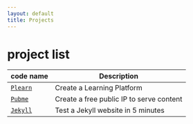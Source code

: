 ```yaml
---
layout: default
title: Projects
---
```


[//]: #(Reference)
[prj_plearn]: ./plearn/README
[prj_pubme]:  ./pubme/README


# project list

|code name|Description|
|-|-|
|[`Plearn`][prj_plearn]|Create a Learning Platform|
|[`Pubme`][prj_pubme]|Create a free public IP to serve content|
|[`Jekyll`][prj_pubme]|Test a Jekyll website in 5 minutes|

<br>

